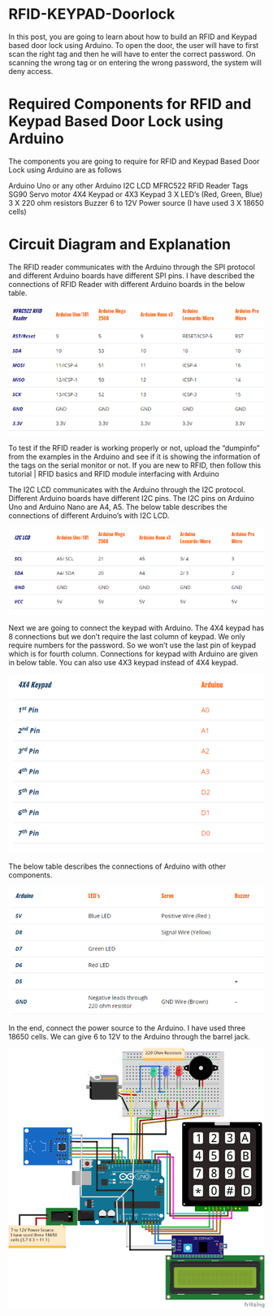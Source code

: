 # RFID-KEYPAD-Doorlock
In this post, you are going to learn about how to build an RFID and Keypad based door lock using Arduino. To open the door, the user will have to first scan the right tag and then he will have to enter the correct password. On scanning the wrong tag or on entering the wrong password, the system will deny access.

# Required Components for RFID and Keypad Based Door Lock using Arduino
The components you are going to require for RFID and Keypad Based Door Lock using Arduino are as follows

Arduino Uno or any other Arduino
I2C LCD
MFRC522 RFID Reader
Tags
SG90 Servo motor
4X4 Keypad or 4X3 Keypad
3 X LED’s (Red, Green, Blue)
3 X 220 ohm resistors
Buzzer
6 to 12V Power source (I have used 3 X 18650 cells)

# Circuit Diagram and Explanation

The RFID reader communicates with the Arduino through the SPI protocol and different Arduino boards have different SPI pins. I have described the connections of RFID Reader with different Arduino boards in the below table.

![alt text](https://github.com/tkdias/RFID-KEYPAD-Doorlock/blob/master/Image-0001.PNG)

To test if the RFID reader is working properly or not, upload the “dumpinfo” from the examples in the Arduino and see if it is showing the information of the tags on the serial monitor or not. If you are new to RFID, then follow this tutorial | RFID basics and RFID module interfacing with Arduino

The I2C LCD communicates with the Arduino through the I2C protocol. Different Arduino boards have different I2C pins. The I2C pins on Arduino Uno and Arduino Nano are A4, A5. The below table describes the connections of different Arduino’s with I2C LCD.

![alt text](https://github.com/tkdias/RFID-KEYPAD-Doorlock/blob/master/Image-0002.PNG)

Next we are going to connect the keypad with Arduino. The 4X4 keypad has 8 connections but we don’t require the last column of keypad. We only require numbers for the password. So we won’t use the last pin of keypad which is for fourth column. Connections for keypad with Arduino are given in below table. You can also use 4X3 keypad instead of 4X4 keypad.

![alt text](https://github.com/tkdias/RFID-KEYPAD-Doorlock/blob/master/Image-0003.PNG)

The below table describes the connections of Arduino with other components.

![alt text](https://github.com/tkdias/RFID-KEYPAD-Doorlock/blob/master/Image-0004.PNG)

In the end, connect the power source to the Arduino. I have used three 18650 cells. We can give 6 to 12V to the Arduino through the barrel jack.

![alt text](https://github.com/tkdias/RFID-KEYPAD-Doorlock/blob/master/Image-0005.PNG)

